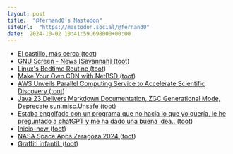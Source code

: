 ```yaml
---
layout: post
title:  "@fernand0's Mastodon"
siteUrl:  "https://mastodon.social/@fernand0"
date:  2024-10-02 10:41:59.698000+00:00
---
```

*  [El castillo, más cerca ](https://www.flickr.com/photos/fernand0/54029561019) ([toot](https://mastodon.social/@fernand0/113237407806083722))
*  [GNU Screen - News [Savannah] ](https://savannah.gnu.org/news/?id=1066) ([toot](https://mastodon.social/@fernand0/113237197303600122))
*  [Linux's Bedtime Routine ](https://tookmund.com/2024/09/hibernation-preparatio) ([toot](https://mastodon.social/@fernand0/113236898099314089))
*  [Make Your Own CDN with NetBSD ](https://it-notes.dragas.net/2024/09/03/make-your-own-cdn-netbsd) ([toot](https://mastodon.social/@fernand0/113236557387285397))
*  [AWS Unveils Parallel Computing Service to Accelerate Scientific Discovery ](https://www.infoq.com/news/2024/09/aws-parallel-computing-service) ([toot](https://mastodon.social/@fernand0/113235836332593599))
*  [Java 23 Delivers Markdown Documentation, ZGC Generational Mode, Deprecate sun.misc.Unsafe ](https://www.infoq.com/news/2024/09/java23-released) ([toot](https://mastodon.social/@fernand0/113235175529079066))
*  [Estaba engolfado con un programa que no hacía lo que yo quería, le he preguntado a chatGPT y me ha dado una buena idea.. ](https://mastodon.social/@fernand0/113234375842539394) ([toot](https://mastodon.social/@fernand0/113234375842539394))
*  [Inicio-new ](https://www.securmatica.com) ([toot](https://mastodon.social/@fernand0/113233281547592182))
*  [NASA Space Apps Zaragoza 2024 ](https://spaceappszgz.github.io) ([toot](https://mastodon.social/@fernand0/113233187070593515))
*  [Graffiti infantil. ](https://avecesunafoto.wordpress.com/2024/10/01/graffiti-infantil) ([toot](https://mastodon.social/@fernand0/113232821690304182))

